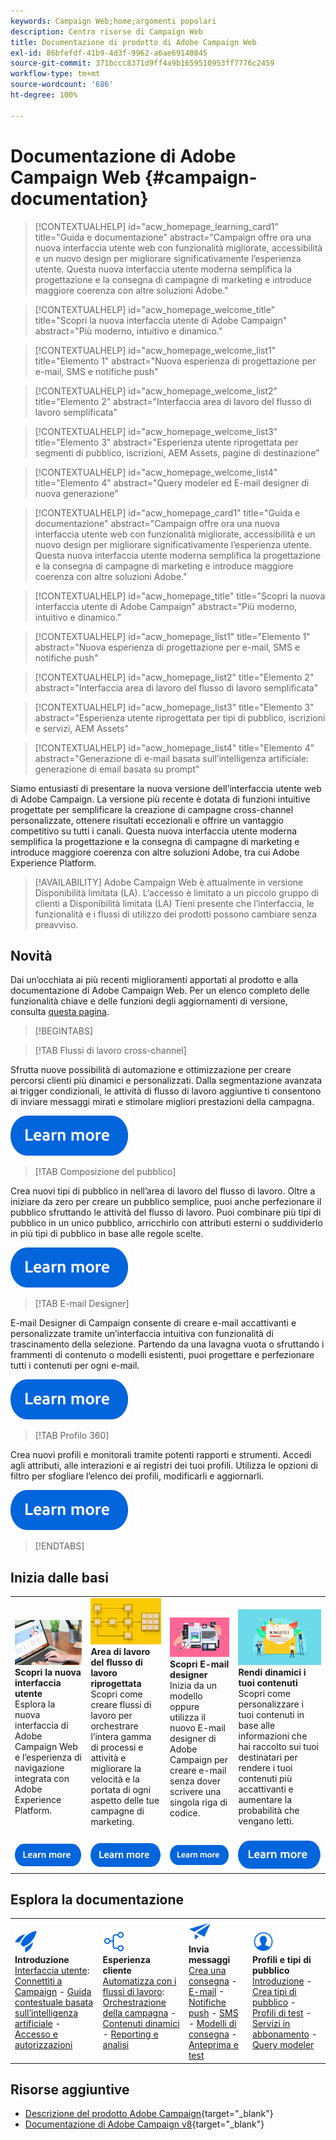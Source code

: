 ```yaml
---
keywords: Campaign Web;home;argomenti popolari
description: Centro risorse di Campaign Web
title: Documentazione di prodotto di Adobe Campaign Web
exl-id: 86bfefdf-41b9-4d3f-9962-a6ae69140845
source-git-commit: 371bccc8371d9ff4a9b1659510953ff7776c2459
workflow-type: tm+mt
source-wordcount: '686'
ht-degree: 100%

---
```


# Documentazione di Adobe Campaign Web {#campaign-documentation}

>[!CONTEXTUALHELP]
>id="acw_homepage_learning_card1"
>title="Guida e documentazione"
>abstract="Campaign offre ora una nuova interfaccia utente web con funzionalità migliorate, accessibilità e un nuovo design per migliorare significativamente l’esperienza utente. Questa nuova interfaccia utente moderna semplifica la progettazione e la consegna di campagne di marketing e introduce maggiore coerenza con altre soluzioni Adobe."

>[!CONTEXTUALHELP]
>id="acw_homepage_welcome_title"
>title="Scopri la nuova interfaccia utente di Adobe Campaign"
>abstract="Più moderno, intuitivo e dinamico."

>[!CONTEXTUALHELP]
>id="acw_homepage_welcome_list1"
>title="Elemento 1"
>abstract="Nuova esperienza di progettazione per e-mail, SMS e notifiche push"

>[!CONTEXTUALHELP]
>id="acw_homepage_welcome_list2"
>title="Elemento 2"
>abstract="Interfaccia area di lavoro del flusso di lavoro semplificata"

>[!CONTEXTUALHELP]
>id="acw_homepage_welcome_list3"
>title="Elemento 3"
>abstract="Esperienza utente riprogettata per segmenti di pubblico, iscrizioni, AEM Assets, pagine di destinazione"

>[!CONTEXTUALHELP]
>id="acw_homepage_welcome_list4"
>title="Elemento 4"
>abstract="Query modeler ed E-mail designer di nuova generazione"

<!--
>[!CONTEXTUALHELP]
>id="acw_homepage_welcome_list5"
>title="Item 5"
>abstract="Additional Item"-->

<!-- TO REMOVE BELOW-->

>[!CONTEXTUALHELP]
>id="acw_homepage_card1"
>title="Guida e documentazione"
>abstract="Campaign offre ora una nuova interfaccia utente web con funzionalità migliorate, accessibilità e un nuovo design per migliorare significativamente l’esperienza utente. Questa nuova interfaccia utente moderna semplifica la progettazione e la consegna di campagne di marketing e introduce maggiore coerenza con altre soluzioni Adobe."

>[!CONTEXTUALHELP]
>id="acw_homepage_title"
>title="Scopri la nuova interfaccia utente di Adobe Campaign"
>abstract="Più moderno, intuitivo e dinamico."

>[!CONTEXTUALHELP]
>id="acw_homepage_list1"
>title="Elemento 1"
>abstract="Nuova esperienza di progettazione per e-mail, SMS e notifiche push"

>[!CONTEXTUALHELP]
>id="acw_homepage_list2"
>title="Elemento 2"
>abstract="Interfaccia area di lavoro del flusso di lavoro semplificata"

>[!CONTEXTUALHELP]
>id="acw_homepage_list3"
>title="Elemento 3"
>abstract="Esperienza utente riprogettata per tipi di pubblico, iscrizioni e servizi, AEM Assets"

>[!CONTEXTUALHELP]
>id="acw_homepage_list4"
>title="Elemento 4"
>abstract="Generazione di e-mail basata sull’intelligenza artificiale: generazione di email basata su prompt"

<!--TO REMOVE ABOVE-->

Siamo entusiasti di presentare la nuova versione dell’interfaccia utente web di Adobe Campaign. La versione più recente è dotata di funzioni intuitive progettate per semplificare la creazione di campagne cross-channel personalizzate, ottenere risultati eccezionali e offrire un vantaggio competitivo su tutti i canali. Questa nuova interfaccia utente moderna semplifica la progettazione e la consegna di campagne di marketing e introduce maggiore coerenza con altre soluzioni Adobe, tra cui Adobe Experience Platform.

>[!AVAILABILITY]
> Adobe Campaign Web è attualmente in versione Disponibilità limitata (LA). L‘accesso è limitato a un piccolo gruppo di clienti a Disponibilità limitata (LA) Tieni presente che l’interfaccia, le funzionalità e i flussi di utilizzo dei prodotti possono cambiare senza preavviso.

## Novità

Dai un’occhiata ai più recenti miglioramenti apportati al prodotto e alla documentazione di Adobe Campaign Web. Per un elenco completo delle funzionalità chiave e delle funzioni degli aggiornamenti di versione, consulta [questa pagina](rn/whats-new.md).

>[!BEGINTABS]

>[!TAB Flussi di lavoro cross-channel]

Sfrutta nuove possibilità di automazione e ottimizzazione per creare percorsi clienti più dinamici e personalizzati. Dalla segmentazione avanzata ai trigger condizionali, le attività di flusso di lavoro aggiuntive ti consentono di inviare messaggi mirati e stimolare migliori prestazioni della campagna.

[![immagine](assets/do-not-localize/learn-more-button.svg)](workflows/gs-workflows.md)

>[!TAB Composizione del pubblico]

Crea nuovi tipi di pubblico in nell’area di lavoro del flusso di lavoro. Oltre a iniziare da zero per creare un pubblico semplice, puoi anche perfezionare il pubblico sfruttando le attività del flusso di lavoro. Puoi combinare più tipi di pubblico in un unico pubblico, arricchirlo con attributi esterni o suddividerlo in più tipi di pubblico in base alle regole scelte.

[![immagine](assets/do-not-localize/learn-more-button.svg)](audience/create-audience.md)

>[!TAB E-mail Designer]

E-mail Designer di Campaign consente di creare e-mail accattivanti e personalizzate tramite un’interfaccia intuitiva con funzionalità di trascinamento della selezione. Partendo da una lavagna vuota o sfruttando i frammenti di contenuto o modelli esistenti, puoi progettare e perfezionare tutti i contenuti per ogni e-mail.

[![immagine](assets/do-not-localize/learn-more-button.svg)](email/get-started-email-designer.md)

>[!TAB Profilo 360]

Crea nuovi profili e monitorali tramite potenti rapporti e strumenti. Accedi agli attributi, alle interazioni e ai registri dei tuoi profili. Utilizza le opzioni di filtro per sfogliare l’elenco dei profili, modificarli e aggiornarli.

[![immagine](assets/do-not-localize/learn-more-button.svg)](audience/gs-audiences-recipients.md)

>[!ENDTABS]

## Inizia dalle basi

<table style="table-layout:fixed">
  <tr style="border: 0;">
    <td>
    <a href="get-started/user-interface.md"><img src="assets/do-not-localize/menu-ui.jpeg"></a>
    <div><strong>Scopri la nuova interfaccia utente</strong><br/>Esplora la nuova interfaccia di Adobe Campaign Web e l’esperienza di navigazione integrata con Adobe Experience Platform.</div>
    </td>
    <td>
    <a href="workflows/gs-workflows.md"><img src="assets/do-not-localize/menu-workflows.jpeg"></a>
    <div><strong>Area di lavoro del flusso di lavoro riprogettata</strong><br/>Scopri come creare flussi di lavoro per orchestrare l’intera gamma di processi e attività e migliorare la velocità e la portata di ogni aspetto delle tue campagne di marketing.</div><br/>
    </td>
    <td>
    <a href="email/get-started-email-designer.md"><img src="assets/do-not-localize/menu-email.png"></a>
    <div><strong>Scopri E-mail designer</strong><br/>Inizia da un modello oppure utilizza il nuovo E-mail designer di Adobe Campaign per creare e-mail senza dover scrivere una singola riga di codice.
    </div></td>
    <td>
    <a href="personalization/gs-personalization.md"><img src="assets/do-not-localize/menu-dynamic.png"></a>
    <div><strong>Rendi dinamici i tuoi contenuti</strong><br/>Scopri come personalizzare i tuoi contenuti in base alle informazioni che hai raccolto sui tuoi destinatari per rendere i tuoi contenuti più accattivanti e aumentare la probabilità che vengano letti.</div>
    </td>
  </tr>
  <tr style="border: 0;">
    <td align="center"><a href="get-started/user-interface.md"><img src="assets/do-not-localize/learn-more-button.svg"></a></td>
    <td align="center"><a href="workflows/gs-workflows.md"><img src="assets/do-not-localize/learn-more-button.svg"></a></td>
    <td align="center"><a href="email/get-started-email-designer.md"><img src="assets/do-not-localize/learn-more-button.svg"></a></td>
    <td align="center"><a href="personalization/gs-personalization.md"><img src="assets/do-not-localize/learn-more-button.svg"></a></td>
    </tr>
</table>

## Esplora la documentazione

<table style="table-layout:auto">
  <tr style="border: 0;">
    <td>
      <img src="assets/do-not-localize/icon-start.svg" width="35px">
 <br/>
 <strong>Introduzione</strong><br/><a href="get-started/user-interface.md">Interfaccia utente</a>: <a href="get-started/connect-to-campaign.md">Connettiti a Campaign</a> - <a href="get-started/using-ai.md">Guida contestuale basata sull’intelligenza artificiale</a> - <a href="get-started/permissions.md">Accesso e autorizzazioni</a>
    </td>
    <td>
      <img src="assets/do-not-localize/icon-experience.svg" width="35px">
 <br/>
 <strong>Esperienza cliente</strong><br/><a href="workflows/gs-workflows.md" target="_blank">Automatizza con i flussi di lavoro</a>: <a href="campaigns/gs-campaigns.md" target="_blank">Orchestrazione della campagna</a> - <a href="personalization/gs-personalization.md">Contenuti dinamici</a> - <a href="reporting/gs-reports.md"> Reporting e analisi</a>
    </td>
    <td>
      <img src="assets/do-not-localize/icon-message.svg" width="35px">
 <br/>
 <strong>Invia messaggi</strong><br/><a href="msg/gs-deliveries.md">Crea una consegna</a> - <a href="email/create-email.md">E-mail</a> -<a href="push/gs-push.md">Notifiche push</a> - <a href="sms/gs-sms.md">SMS</a> - <a href="msg/delivery-template.md">Modelli di consegna</a> - <a href="preview-test/preview-test.md">Anteprima e test</a> 
    </td>
    <td>
      <img src="assets/do-not-localize/icon_profile.svg" width="35px">
 <br/>
 <strong>Profili e tipi di pubblico</strong><br/><a href="audience/gs-audiences-recipients.md">Introduzione</a> - <a href="audience/create-audience.md">Crea tipi di pubblico</a> - <a href="audience/test-profiles.md">Profili di test</a> - <a href="audience/manage-services.md">Servizi in abbonamento</a> - <a href="query/query-modeler-overview.md">Query modeler</a>
    </td>
  </tr>
</table>

## Risorse aggiuntive

* [Descrizione del prodotto Adobe Campaign](https://helpx.adobe.com/it/legal/product-descriptions/adobe-campaign-managed-cloud-services.html){target="_blank"}
* [Documentazione di Adobe Campaign v8](https://experienceleague.adobe.com/docs/campaign-v8.html?lang=it){target="_blank"}